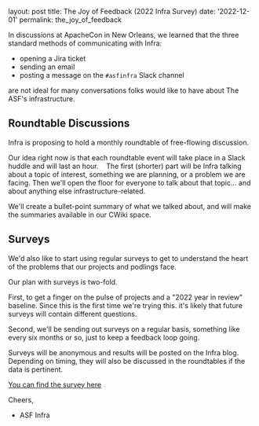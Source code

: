 
layout: post
title: The Joy of Feedback (2022 Infra Survey)
date: '2022-12-01'
permalink: the_joy_of_feedback

In discussions at ApacheCon in New Orleans, we learned that the three standard methods of communicating with Infra: 

  * opening a Jira ticket 
  * sending an email 
  * posting a message on the `#asfinfra` Slack channel

are not ideal for many conversations folks would like to have about The ASF's infrastructure.


## Roundtable Discussions

Infra is proposing to hold a monthly roundtable of free-flowing discussion.

Our idea right now is that each roundtable event will take place in a Slack huddle and will last an hour. 
 
The first (shorter) part will be Infra talking about a topic of interest, something we are planning, or a problem we are facing.
Then we'll open the floor for everyone to talk about that topic... and about anything else infrastructure-related.

We'll create a bullet-point summary of what we talked about, and will make the summaries available in our CWiki space.

## Surveys

We'd also like to start using regular surveys to get to understand the heart of the problems that our projects and podlings face.

Our plan with surveys is two-fold.

First, to get a finger on the pulse of projects and a "2022 year in review" baseline. Since this is the first time we're trying this. it's likely that future surveys will contain different questions.

Second, we'll be sending out surveys on a regular basis, something like every six months or so, just to keep a feedback loop going.

Surveys will be anonymous and results will be posted on the Infra blog. Depending on timing, they will also be discussed in the roundtables if the data is pertinent.

[You can find the survey here](https://infra.apache.org/surveys/survey-1.html)

Cheers,

  - ASF Infra      


